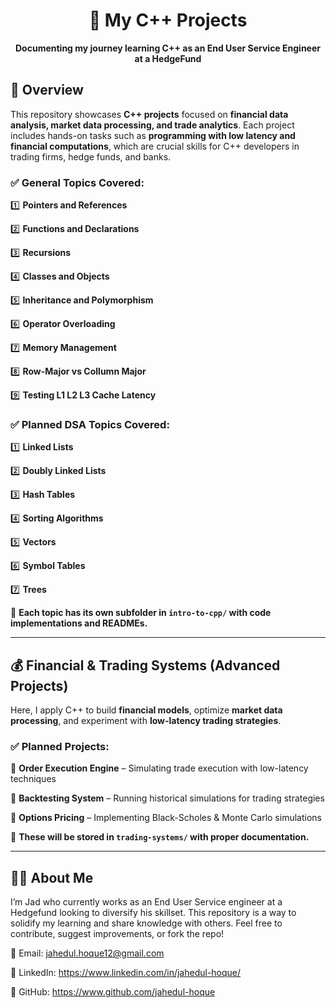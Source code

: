 <h1 align="center">🚀 My C++ Projects</h1>
<p align="center">
  <b>Documenting my journey learning C++ as an End User Service Engineer at a HedgeFund</b>
</p>

## **📌 Overview**
This repository showcases **C++ projects** focused on **financial data analysis, market data processing, and trade analytics**.  Each project includes hands-on tasks such as **programming with low latency and financial computations**, which are crucial skills for C++ developers in trading firms, hedge funds, and banks.

### ✅ General Topics Covered:  

1️⃣ **Pointers and References**   

2️⃣ **Functions and Declarations**  

3️⃣ **Recursions**  

4️⃣ **Classes and Objects** 

5️⃣ **Inheritance and Polymorphism**  

6️⃣ **Operator Overloading**  

7️⃣ **Memory Management**  

8️⃣ **Row-Major vs Collumn Major** 

9️⃣ **Testing L1 L2 L3 Cache Latency** 



### ✅ Planned DSA Topics Covered:  

1️⃣ **Linked Lists** 

2️⃣ **Doubly Linked Lists**  

3️⃣ **Hash Tables**

4️⃣ **Sorting Algorithms**   

5️⃣ **Vectors**  

6️⃣ **Symbol Tables**  

7️⃣ **Trees**  

📌 **Each topic has its own subfolder in `intro-to-cpp/` with code implementations and READMEs.**  

---

## 💰 **Financial & Trading Systems (Advanced Projects)**  

Here, I apply C++ to build **financial models**, optimize **market data processing**, and experiment with **low-latency trading strategies**.  

### ✅ Planned Projects:  

🔹 **Order Execution Engine** – Simulating trade execution with low-latency techniques 
 
🔹 **Backtesting System** – Running historical simulations for trading strategies  

🔹 **Options Pricing** – Implementing Black-Scholes & Monte Carlo simulations  

📌 **These will be stored in `trading-systems/` with proper documentation.**  

---

## 👨‍💻 About Me
I’m Jad who currently works as an End User Service engineer at a Hedgefund looking to diversify his skillset. This repository is a way to solidify my learning and share knowledge with others. Feel free to contribute, suggest improvements, or fork the repo!

📧 Email: jahedul.hoque12@gmail.com

🔗 LinkedIn: https://www.linkedin.com/in/jahedul-hoque/

🚀 GitHub: https://www.github.com/jahedul-hoque
